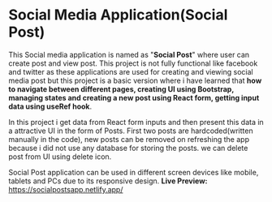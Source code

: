 # Social Media Application(Social Post)
This Social media application is named as "**Social Post**" where user can create post and view post.
This project is not fully functional like facebook and twitter as these applications are used for creating and viewing social media post but this project is a basic version where i have learned that **how to navigate between different pages, creating UI using Bootstrap, managing states and creating a new post using React form, getting input data using useRef hook**. 

In this project i get data from React form inputs and then present this data in a attractive UI in the form of Posts. First two posts are hardcoded(written manually in the code), new posts can be removed on refreshing the app because i did not use any database for storing the posts. we can delete post from UI using delete icon. 

Social Post application can be used in different screen devices like mobile, tablets and PCs due to its responsive design. 
 **Live Preview:** https://socialpostsapp.netlify.app/  